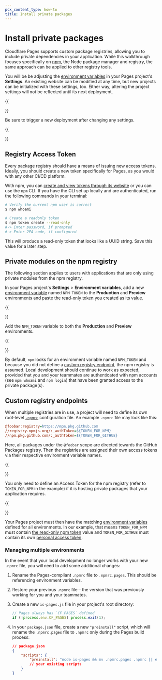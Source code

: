 ```yaml
---
pcx_content_type: how-to
title: Install private packages
---
```


# Install private packages

Cloudflare Pages supports custom package registries, allowing you to include private dependencies in your application. While this walkthrough focuses specifically on [npm](https://www.npmjs.com/), the Node package manager and registry, the same approach can be applied to other registry tools.

You will be be adjusting the [environment variables](/pages/platform/build-configuration/#environment-variables) in your Pages project's **Settings**. An existing website can be modified at any time, but new projects can be initialized with these settings, too. Either way, altering the project settings will not be reflected until its next deployment.

{{<Aside type="warning">}}

Be sure to trigger a new deployment after changing any settings.

{{</Aside>}}

## Registry Access Token

Every package registry should have a means of issuing new access tokens. Ideally, you should create a new token specifically for Pages, as you would with any other CI/CD platform.

With npm, you can [create and view tokens through its website](https://docs.npmjs.com/creating-and-viewing-access-tokens) or you can use the `npm` CLI. If you have the CLI set up locally and are authenticated, run the following commands in your terminal:

```sh
# Verify the current npm user is correct
$ npm whoami

# Create a readonly token
$ npm token create --read-only
#-> Enter password, if prompted
#-> Enter 2FA code, if configured
```

This will produce a read-only token that looks like a UUID string. Save this value for a later step.

## Private modules on the npm registry

The following section applies to users with applications that are only using private modules from the npm registry.

In your Pages project's **Settings** > **Environment variables**, add a new [environment variable](/pages/platform/build-configuration/#environment-variables) named `NPM_TOKEN` to the **Production** and **Preview** environments and paste the [read-only token you created](#registry-access-token) as its value.

{{<Aside type="warning">}}

Add the `NPM_TOKEN` variable to both the **Production** and **Preview** environments.

{{</Aside>}}

By default, `npm` looks for an environment variable named `NPM_TOKEN` and because you did not define a [custom registry endpoint](#custom-registry-endpoints), the npm registry is assumed. Local development should continue to work as expected, provided that you and your teammates are authenticated with npm accounts (see `npm whoami` and `npm login`) that have been granted access to the private package(s).

## Custom registry endpoints

When multiple registries are in use, a project will need to define its own root-level [`.npmrc`](https://docs.npmjs.com/cli/v7/configuring-npm/npmrc) configuration file. An example `.npmrc` file may look like this:

```ini
@foobar:registry=https://npm.pkg.github.com
//registry.npmjs.org/:_authToken=${TOKEN_FOR_NPM}
//npm.pkg.github.com/:_authToken=${TOKEN_FOR_GITHUB}
```

Here, all packages under the `@foobar` scope are directed towards the GitHub Packages registry. Then the registries are assigned their own access tokens via their respective environment variable names.

{{<Aside type="note">}}

You only need to define an Access Token for the npm registry (refer to `TOKEN_FOR_NPM` in the example) if it is hosting private packages that your application requires.

{{</Aside>}}

Your Pages project must then have the matching [environment variables](/pages/platform/build-configuration/#environment-variables) defined for all environments. In our example, that means `TOKEN_FOR_NPM` must contain [the read-only npm token](#registry-access-token) value and `TOKEN_FOR_GITHUB` must contain its own [personal access token](https://docs.github.com/en/github/authenticating-to-github/creating-a-personal-access-token#creating-a-token).

### Managing multiple environments

In the event that your local development no longer works with your new `.npmrc` file, you will need to add some additional changes:

1.  Rename the Pages-compliant `.npmrc` file to `.npmrc.pages`. This should be referencing environment variables.

2.  Restore your previous `.npmrc` file – the version that was previously working for you and your teammates.

3.  Create a new `is-pages.js` file in your project's root directory:

    ```js
    // Pages always has `CF_PAGES` defined
    if (!process.env.CF_PAGES) process.exit(1);
    ```

4.  In your `package.json` file, create a new `"preinstall"` script, which will rename the `.npmrc.pages` file to `.npmrc` only during the Pages build process:

    ```json
    // package.json
    {
    	"scripts": {
    		"preinstall": "node is-pages && mv .npmrc.pages .npmrc || echo \"Not Pages\""
    		// your existing scripts
    	}
    }
    ```
